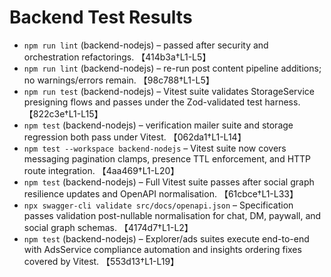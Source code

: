 # Backend Test Results

- `npm run lint` (backend-nodejs) – passed after security and orchestration refactorings. 【414b3a†L1-L5】
- `npm run lint` (backend-nodejs) – re-run post content pipeline additions; no warnings/errors remain. 【98c788†L1-L5】
- `npm run test` (backend-nodejs) – Vitest suite validates StorageService presigning flows and passes under the Zod-validated test harness. 【822c3e†L1-L15】
- `npm test` (backend-nodejs) – verification mailer suite and storage regression both pass under Vitest. 【062da1†L1-L14】
- `npm test --workspace backend-nodejs` – Vitest suite now covers messaging pagination clamps, presence TTL enforcement, and HTTP route integration. 【4aa469†L1-L20】
- `npm test` (backend-nodejs) – Full Vitest suite passes after social graph resilience updates and OpenAPI normalisation. 【61cbce†L1-L33】
- `npx swagger-cli validate src/docs/openapi.json` – Specification passes validation post-nullable normalisation for chat, DM, paywall, and social graph schemas. 【4174d7†L1-L2】
- `npm test` (backend-nodejs) – Explorer/ads suites execute end-to-end with AdsService compliance automation and insights ordering fixes covered by Vitest. 【553d13†L1-L19】
